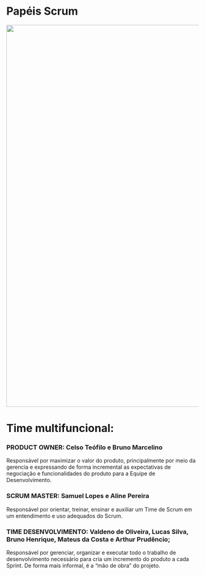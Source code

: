 # Papéis Scrum

<img src= "https://th.bing.com/th/id/R.930defcba5515bfd34510503547e71d7?rik=rKqCY9SbbQrFvw&pid=ImgRaw&r=0" width="1000px" /> 

# Time multifuncional: 

### PRODUCT OWNER: Celso Teófilo e Bruno Marcelino

Responsável por maximizar o valor do produto, principalmente por meio da gerencia e expressando de forma incremental as expectativas de negociação e funcionalidades do produto para a Equipe de Desenvolvimento.

### SCRUM MASTER: Samuel Lopes e Aline Pereira

Responsável por orientar, treinar, ensinar e auxiliar um Time de Scrum em um entendimento e uso adequados do Scrum.

### TIME DESENVOLVIMENTO: Valdeno de Oliveira, Lucas Silva, Bruno Henrique, Mateus da Costa e Arthur Prudêncio;

Responsável por gerenciar, organizar e executar todo o trabalho de desenvolvimento necessário para cria um incremento do produto a cada Sprint. De forma mais informal, é a “mão de obra” do projeto.
